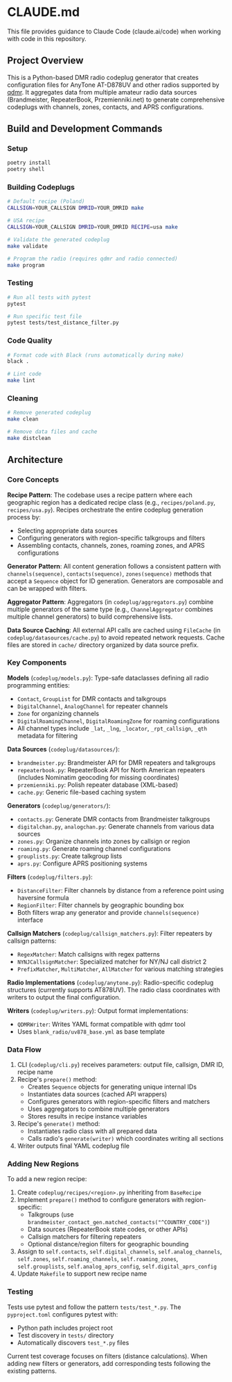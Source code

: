 # CLAUDE.md

This file provides guidance to Claude Code (claude.ai/code) when working with code in this repository.

## Project Overview

This is a Python-based DMR radio codeplug generator that creates configuration files for AnyTone AT-D878UV and other radios supported by [qdmr](https://github.com/hmatuschek/qdmr). It aggregates data from multiple amateur radio data sources (Brandmeister, RepeaterBook, Przemienniki.net) to generate comprehensive codeplugs with channels, zones, contacts, and APRS configurations.

## Build and Development Commands

### Setup
```bash
poetry install
poetry shell
```

### Building Codeplugs
```bash
# Default recipe (Poland)
CALLSIGN=YOUR_CALLSIGN DMRID=YOUR_DMRID make

# USA recipe
CALLSIGN=YOUR_CALLSIGN DMRID=YOUR_DMRID RECIPE=usa make

# Validate the generated codeplug
make validate

# Program the radio (requires qdmr and radio connected)
make program
```

### Testing
```bash
# Run all tests with pytest
pytest

# Run specific test file
pytest tests/test_distance_filter.py
```

### Code Quality
```bash
# Format code with Black (runs automatically during make)
black .

# Lint code
make lint
```

### Cleaning
```bash
# Remove generated codeplug
make clean

# Remove data files and cache
make distclean
```

## Architecture

### Core Concepts

**Recipe Pattern**: The codebase uses a recipe pattern where each geographic region has a dedicated recipe class (e.g., `recipes/poland.py`, `recipes/usa.py`). Recipes orchestrate the entire codeplug generation process by:
- Selecting appropriate data sources
- Configuring generators with region-specific talkgroups and filters
- Assembling contacts, channels, zones, roaming zones, and APRS configurations

**Generator Pattern**: All content generation follows a consistent pattern with `channels(sequence)`, `contacts(sequence)`, `zones(sequence)` methods that accept a `Sequence` object for ID generation. Generators are composable and can be wrapped with filters.

**Aggregator Pattern**: Aggregators (in `codeplug/aggregators.py`) combine multiple generators of the same type (e.g., `ChannelAggregator` combines multiple channel generators) to build comprehensive lists.

**Data Source Caching**: All external API calls are cached using `FileCache` (in `codeplug/datasources/cache.py`) to avoid repeated network requests. Cache files are stored in `cache/` directory organized by data source prefix.

### Key Components

**Models** (`codeplug/models.py`): Type-safe dataclasses defining all radio programming entities:
- `Contact`, `GroupList` for DMR contacts and talkgroups
- `DigitalChannel`, `AnalogChannel` for repeater channels
- `Zone` for organizing channels
- `DigitalRoamingChannel`, `DigitalRoamingZone` for roaming configurations
- All channel types include `_lat`, `_lng`, `_locator`, `_rpt_callsign`, `_qth` metadata for filtering

**Data Sources** (`codeplug/datasources/`):
- `brandmeister.py`: Brandmeister API for DMR repeaters and talkgroups
- `repeaterbook.py`: RepeaterBook API for North American repeaters (includes Nominatim geocoding for missing coordinates)
- `przemienniki.py`: Polish repeater database (XML-based)
- `cache.py`: Generic file-based caching system

**Generators** (`codeplug/generators/`):
- `contacts.py`: Generate DMR contacts from Brandmeister talkgroups
- `digitalchan.py`, `analogchan.py`: Generate channels from various data sources
- `zones.py`: Organize channels into zones by callsign or region
- `roaming.py`: Generate roaming channel configurations
- `grouplists.py`: Create talkgroup lists
- `aprs.py`: Configure APRS positioning systems

**Filters** (`codeplug/filters.py`):
- `DistanceFilter`: Filter channels by distance from a reference point using haversine formula
- `RegionFilter`: Filter channels by geographic bounding box
- Both filters wrap any generator and provide `channels(sequence)` interface

**Callsign Matchers** (`codeplug/callsign_matchers.py`): Filter repeaters by callsign patterns:
- `RegexMatcher`: Match callsigns with regex patterns
- `NYNJCallsignMatcher`: Specialized matcher for NY/NJ call district 2
- `PrefixMatcher`, `MultiMatcher`, `AllMatcher` for various matching strategies

**Radio Implementations** (`codeplug/anytone.py`): Radio-specific codeplug structures (currently supports AT878UV). The radio class coordinates with writers to output the final configuration.

**Writers** (`codeplug/writers.py`): Output format implementations:
- `QDMRWriter`: Writes YAML format compatible with qdmr tool
- Uses `blank_radio/uv878_base.yml` as base template

### Data Flow

1. CLI (`codeplug/cli.py`) receives parameters: output file, callsign, DMR ID, recipe name
2. Recipe's `prepare()` method:
   - Creates `Sequence` objects for generating unique internal IDs
   - Instantiates data sources (cached API wrappers)
   - Configures generators with region-specific filters and matchers
   - Uses aggregators to combine multiple generators
   - Stores results in recipe instance variables
3. Recipe's `generate()` method:
   - Instantiates radio class with all prepared data
   - Calls radio's `generate(writer)` which coordinates writing all sections
4. Writer outputs final YAML codeplug file

### Adding New Regions

To add a new region recipe:
1. Create `codeplug/recipes/<region>.py` inheriting from `BaseRecipe`
2. Implement `prepare()` method to configure generators with region-specific:
   - Talkgroups (use `brandmeister_contact_gen.matched_contacts("^COUNTRY_CODE")`)
   - Data sources (RepeaterBook state codes, or other APIs)
   - Callsign matchers for filtering repeaters
   - Optional distance/region filters for geographic bounding
3. Assign to `self.contacts`, `self.digital_channels`, `self.analog_channels`, `self.zones`, `self.roaming_channels`, `self.roaming_zones`, `self.grouplists`, `self.analog_aprs_config`, `self.digital_aprs_config`
4. Update `Makefile` to support new recipe name

### Testing

Tests use pytest and follow the pattern `tests/test_*.py`. The `pyproject.toml` configures pytest with:
- Python path includes project root
- Test discovery in `tests/` directory
- Automatically discovers `test_*.py` files

Current test coverage focuses on filters (distance calculations). When adding new filters or generators, add corresponding tests following the existing patterns.
